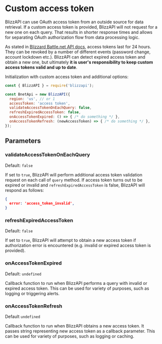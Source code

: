 # Custom access token

BlizzAPI can use OAuth access token from an outside source for data retrieval. If a custom access token is provided, BlizzAPI will not request for a new one on each query. That results in shorter response times and allows for separating OAuth authorization flow from data processing logic.

As stated in [Blizzard Battle.net API docs](https://develop.battle.net/documentation/guides/using-oauth), access tokens last for 24 hours. They can be revoked by a number of different events (password change, account lockdown etc.). BlizzAPI can detect expired access token and obtain a new one, but ultimately **it is user's responsibility to keep custom access tokens valid and up to date**.

Initialization with custom access token and additional options:

```js
const { BlizzAPI } = require('blizzapi');

const BnetApi = new BlizzAPI({
  region: 'us', // or 1
  accessToken: 'access token',
  validateAccessTokenOnEachQuery: false,
  refreshExpiredAccessToken: false,
  onAccessTokenExpired: () => { /* do something */ },
  onAccessTokenRefresh: (newAccessToken) => { /* do something */ },
});

```

## Parameters

### validateAccessTokenOnEachQuery
Default: ``false``

If set to ``true``, BlizzAPI will perform additional access token validation request on each call of ``query`` method. If access token turns out to be expired or invalid and ``refreshExpiredAccessToken`` is false, BlizzAPI will respond as follows:

```json
{
  error: 'access_token_invalid',
}
```

### refreshExpiredAccessToken
Default: ``false``

If set to ``true``, BlizzAPI will attempt to obtain a new access token if authorization error is encountered (e.g. invalid or expired access token is provided).

### onAccessTokenExpired
Default: ``undefined``

Callback function to run when BlizzAPI performs a query with invalid or expired access token. This can be used for variety of purposes, such as logging or triggering alerts.

### onAccessTokenRefresh
Default ``undefined``

Callback function to run when BlizzAPI obtains a new access token. It passes string representing new access token as a callback parameter. This can be used for variety of purposes, such as logging or caching.
